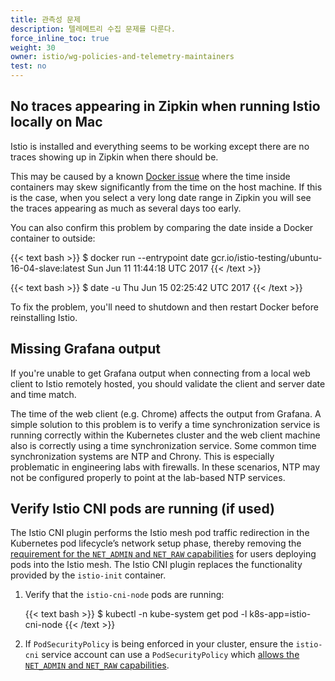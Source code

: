 ```yaml
---
title: 관측성 문제
description: 텔레메트리 수집 문제를 다룬다.
force_inline_toc: true
weight: 30
owner: istio/wg-policies-and-telemetry-maintainers
test: no
---
```


## No traces appearing in Zipkin when running Istio locally on Mac

Istio is installed and everything seems to be working except there are no traces showing up in Zipkin when there
should be.

This may be caused by a known [Docker issue](https://github.com/docker/for-mac/issues/1260) where the time inside
containers may skew significantly from the time on the host machine. If this is the case,
when you select a very long date range in Zipkin you will see the traces appearing as much as several days too early.

You can also confirm this problem by comparing the date inside a Docker container to outside:

{{< text bash >}}
$ docker run --entrypoint date gcr.io/istio-testing/ubuntu-16-04-slave:latest
Sun Jun 11 11:44:18 UTC 2017
{{< /text >}}

{{< text bash >}}
$ date -u
Thu Jun 15 02:25:42 UTC 2017
{{< /text >}}

To fix the problem, you'll need to shutdown and then restart Docker before reinstalling Istio.

## Missing Grafana output

If you're unable to get Grafana output when connecting from a local web client to Istio remotely hosted, you
should validate the client and server date and time match.

The time of the web client (e.g. Chrome) affects the output from Grafana. A simple solution
to this problem is to verify a time synchronization service is running correctly within the
Kubernetes cluster and the web client machine also is correctly using a time synchronization
service. Some common time synchronization systems are NTP and Chrony. This is especially
problematic in engineering labs with firewalls. In these scenarios, NTP may not be configured
properly to point at the lab-based NTP services.

## Verify Istio CNI pods are running (if used)

The Istio CNI plugin performs the Istio mesh pod traffic redirection in the Kubernetes pod lifecycle’s network setup phase, thereby removing the [requirement for the `NET_ADMIN` and `NET_RAW` capabilities](/ko/docs/ops/deployment/requirements/) for users deploying pods into the Istio mesh. The Istio CNI plugin replaces the functionality provided by the `istio-init` container.

1. Verify that the `istio-cni-node` pods are running:

    {{< text bash >}}
    $ kubectl -n kube-system get pod -l k8s-app=istio-cni-node
    {{< /text >}}

1. If `PodSecurityPolicy` is being enforced in your cluster, ensure the `istio-cni` service account can use a `PodSecurityPolicy` which [allows the `NET_ADMIN` and `NET_RAW` capabilities](/ko/docs/ops/deployment/requirements/).
